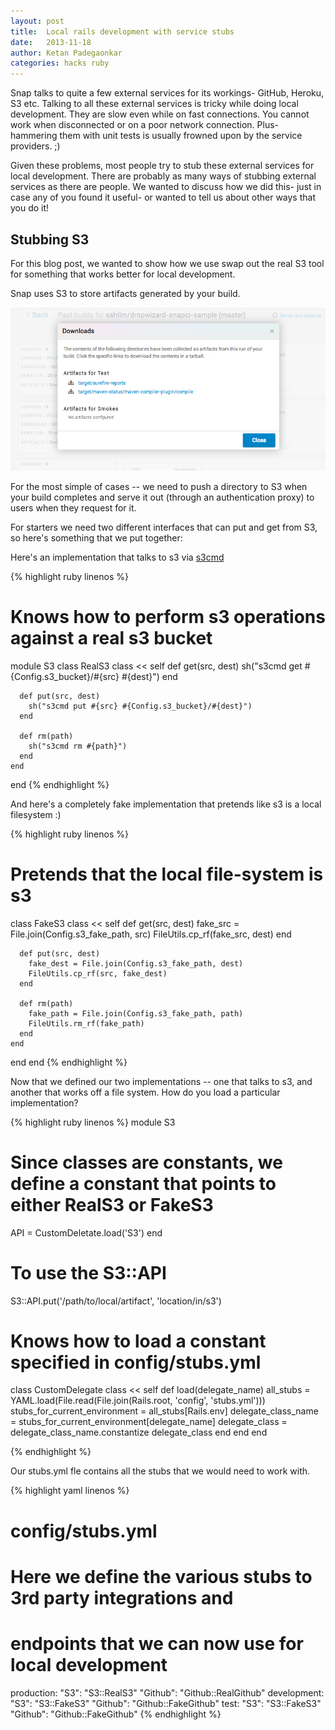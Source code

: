 ```yaml
---
layout: post
title:  Local rails development with service stubs
date:   2013-11-18
author: Ketan Padegaonkar
categories: hacks ruby
---
```


Snap talks to quite a few external services for its workings- GitHub, Heroku, S3 etc. Talking to all these external services is tricky while doing local development. They are slow even while on fast connections. You cannot work when disconnected or on a poor network connection. Plus- hammering them with unit tests is usually frowned upon by the service providers. ;)

Given these problems, most people try to stub these external services for local development. There are probably as many ways of stubbing external services as there are people. We wanted to discuss how we did this- just in case any of you found it useful- or wanted to tell us about other ways that you do it! 

## Stubbing S3

For this blog post, we wanted to show how we use swap out the real S3 tool for something that works better for local development. 

Snap uses S3 to store artifacts generated by your build.

<img src="/assets/images/screenshots/local-rails-developmment-with-service-stubs/download-modal.png" class="screenshot"/>

For the most simple of cases -- we need to push a directory to S3 when your build completes and serve it out (through an authentication proxy) to users when they request for it.

For starters we need two different interfaces that can put and get from S3, so here's something that we put together:

Here's an implementation that talks to s3 via [s3cmd](http://s3tools.org/download)

{% highlight ruby linenos %}
# Knows how to perform s3 operations against a real s3 bucket
module S3
  class RealS3
    class << self
      def get(src, dest)
        sh("s3cmd get #{Config.s3_bucket}/#{src} #{dest}")
      end

      def put(src, dest)
        sh("s3cmd put #{src} #{Config.s3_bucket}/#{dest}")
      end

      def rm(path)
        sh("s3cmd rm #{path}")
      end
    end
  end
{% endhighlight %}

And here's a completely fake implementation that pretends like s3 is a local filesystem :)

{% highlight ruby linenos %}
  # Pretends that the local file-system is s3
  class FakeS3
    class << self
      def get(src, dest)
        fake_src = File.join(Config.s3_fake_path, src)
        FileUtils.cp_rf(fake_src, dest)
      end

      def put(src, dest)
        fake_dest = File.join(Config.s3_fake_path, dest)
        FileUtils.cp_rf(src, fake_dest)
      end

      def rm(path)
        fake_path = File.join(Config.s3_fake_path, path)
        FileUtils.rm_rf(fake_path)
      end
    end
  end
end
{% endhighlight %}

Now that we defined our two implementations -- one that talks to s3, and another that works off a file system. How do you load a particular implementation?

{% highlight ruby linenos %}
module S3
  # Since classes are constants, we define a constant that points to either RealS3 or FakeS3
  API = CustomDeletate.load('S3')
end

# To use the S3::API
S3::API.put('/path/to/local/artifact', 'location/in/s3')

# Knows how to load a constant specified in config/stubs.yml
class CustomDelegate
  class << self
    def load(delegate_name)
      all_stubs = YAML.load(File.read(File.join(Rails.root, 'config', 'stubs.yml')))
      stubs_for_current_environment = all_stubs[Rails.env]
      delegate_class_name = stubs_for_current_environment[delegate_name]
      delegate_class = delegate_class_name.constantize
      delegate_class
    end
  end
end

{% endhighlight %}

Our stubs.yml fle contains all the stubs that we would need to work with.

{% highlight yaml linenos %}
# config/stubs.yml
# Here we define the various stubs to 3rd party integrations and
# endpoints that we can now use for local development
production:
  "S3": "S3::RealS3"
  "Github": "Github::RealGithub"
development:
  "S3": "S3::FakeS3"
  "Github": "Github::FakeGithub"
test:
  "S3": "S3::FakeS3"
  "Github": "Github::FakeGithub"
{% endhighlight %}
